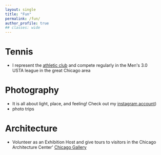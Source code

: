 ```yaml
---
layout: single
title: "Fun"
permalink: /fun/
author_profile: true
## classes: wide
---
```


# Tennis
- I represent the [athletic club](https://www.midtown.com/tennis) and compete regularly in the Men's 3.0 USTA league in the great Chicago area


# Photography
- It is all about light, place, and feeling!
Check out my [instagram account](https://www.instagram.com/tangming2008/?hl=en))
- photo trips

<!-- <center><img src="/files/fig/proj2/2.png" width="500"></center>
<center>Figure 1. Logic flow of this project.</center> -->


# Architecture
- Volunteer as an Exhibition Host and give tours to visitors in the Chicago Architecture Center' [Chicago Gallery](https://www.architecture.org/exhibits/exhibit/chicago-gallery/)
